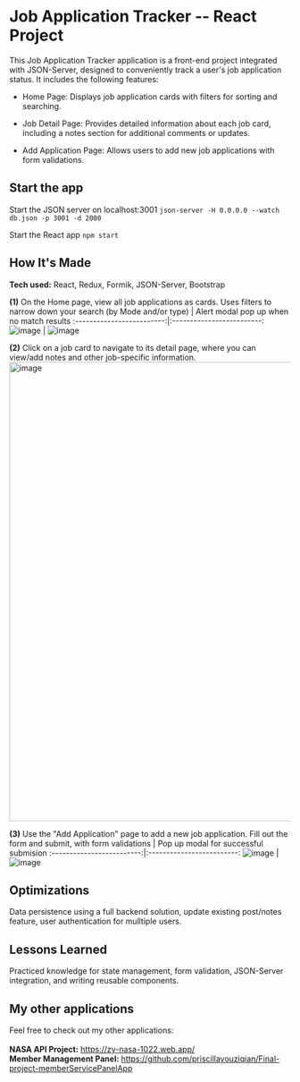 # Job Application Tracker -- React Project

This Job Application Tracker application is a front-end project integrated with JSON-Server, designed to conveniently track a user's job application status. It includes the following features:

- Home Page: Displays job application cards with filters for sorting and searching.

- Job Detail Page: Provides detailed information about each job card, including a notes section for additional comments or updates.

- Add Application Page: Allows users to add new job applications with form validations.

## Start the app

Start the JSON server on localhost:3001 `json-server -H 0.0.0.0 --watch db.json -p 3001 -d 2000` 

Start the React app `npm start`


## How It's Made

**Tech used:** React, Redux, Formik, JSON-Server, Bootstrap

**(1)** On the Home page, view all job applications as cards. 
Uses filters to narrow down your search (by Mode and/or type)           |  Alert modal pop up when no match results
:-------------------------:|:-------------------------:
![image](https://github.com/user-attachments/assets/08084ae6-77ee-4c63-bb69-a81aa02e23ee) |  ![image](https://github.com/user-attachments/assets/1fc85c71-1177-4f9f-9140-0ad608b37f3c)

**(2)** Click on a job card to navigate to its detail page, where you can view/add notes and other job-specific information.
<img width="821" alt="image" src="https://github.com/user-attachments/assets/94ebf692-0db5-4fc4-abed-522f63fce197" />

**(3)** Use the "Add Application" page to add a new job application. 
Fill out the form and submit, with form validations           |  Pop up modal for successful submision
:-------------------------:|:-------------------------:
![image](https://github.com/user-attachments/assets/3e4bd8dd-106b-4659-9509-b8706c6d3b4c) |  ![image](https://github.com/user-attachments/assets/3d31483a-078d-4d86-aa5e-d65ec55349a8)




## Optimizations

Data persistence using a full backend solution, update existing post/notes feature, user authentication for mulltiple users.

## Lessons Learned

Practiced knowledge for state management, form validation, JSON-Server integration, and writing reusable components. 

## My other applications

Feel free to check out my other applications:<br><br>
**NASA API Project:** https://zy-nasa-1022.web.app/ <br>
**Member Management Panel:** https://github.com/priscillayouziqian/Final-project-memberServicePanelApp <br>


